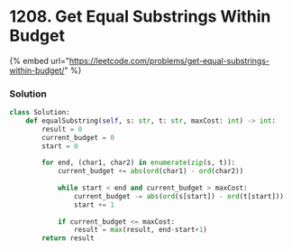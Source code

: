 # 1208. Get Equal Substrings Within Budget

{% embed url="https://leetcode.com/problems/get-equal-substrings-within-budget/" %}

### Solution

```python
class Solution:
    def equalSubstring(self, s: str, t: str, maxCost: int) -> int:
        result = 0
        current_budget = 0
        start = 0
        
        for end, (char1, char2) in enumerate(zip(s, t)):
            current_budget += abs(ord(char1) - ord(char2))
            
            while start < end and current_budget > maxCost:
                current_budget -= abs(ord(s[start]) - ord(t[start]))
                start += 1
            
            if current_budget <= maxCost:
                result = max(result, end-start+1)
        return result
```
